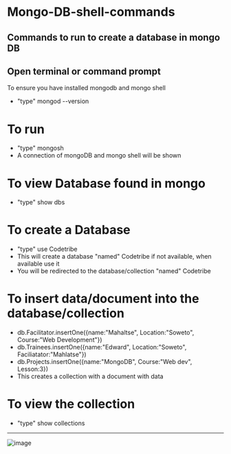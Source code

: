 # Mongo-DB-shell-commands
## Commands to run to create a database in mongo DB
## Open terminal or command prompt
To ensure you have installed mongodb and mongo shell
- "type" mongod --version
# To run
- "type" mongosh
- A connection of mongoDB and mongo shell will be shown
# To view Database found in mongo
- "type" show dbs
# To create a Database
- "type" use Codetribe
- This will create a database "named" Codetribe if not available, when available use it
- You will be redirected to the database/collection "named" Codetribe
# To insert data/document into the database/collection
- db.Facilitator.insertOne({name:"Mahaltse", Location:"Soweto", Course:"Web Development"})
- db.Trainees.insertOne({name:"Edward", Location:"Soweto", Faciliatator:"Mahlatse"})
- db.Projects.insertOne({name:"MongoDB", Course:"Web dev", Lesson:3})
- This creates a collection with a document with data
# To view the collection
- "type" show collections


__________________________
![image](https://github.com/user-attachments/assets/1861975f-3d01-4a8f-8c01-809532f58cc9)
